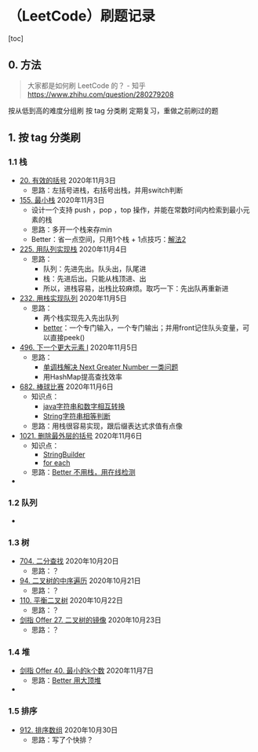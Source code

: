 # （LeetCode）刷题记录

[toc]

## 0. 方法

> 大家都是如何刷 LeetCode 的？ - 知乎 https://www.zhihu.com/question/280279208

按从低到高的难度分组刷
按 tag 分类刷
定期复习，重做之前刷过的题



## 1. 按 tag 分类刷

### 1.1 栈

* [20. 有效的括号](https://leetcode-cn.com/problems/valid-parentheses/)  2020年11月3日
  * 思路：左括号进栈，右括号出栈，并用switch判断
* [155. 最小栈]()  2020年11月3日
  * 设计一个支持 push ，pop ，top 操作，并能在常数时间内检索到最小元素的栈
  * 思路：多开一个栈来存min
  * Better：省一点空间，只用1个栈 + 1点技巧：[解法2](https://leetcode-cn.com/problems/min-stack/solution/xiang-xi-tong-su-de-si-lu-fen-xi-duo-jie-fa-by-38/)
* [225. 用队列实现栈](https://leetcode-cn.com/problems/implement-stack-using-queues/)  2020年11月4日
  * 思路：
    * 队列：先进先出。队头出，队尾进
    * 栈：先进后出。只能从栈顶进、出
    * 所以，进栈容易，出栈比较麻烦。取巧一下：先出队再重新进
* [232. 用栈实现队列](https://leetcode-cn.com/problems/implement-queue-using-stacks/)  2020年11月5日
  * 思路：
    * 两个栈实现先入先出队列
    * [better](https://leetcode-cn.com/problems/implement-queue-using-stacks/solution/shi-yong-liang-ge-zhan-yi-ge-zhuan-men-ru-dui-yi-g/)：一个专门输入，一个专门输出；并用front记住队头变量，可以直接peek()
* [496. 下一个更大元素 I](https://leetcode-cn.com/problems/next-greater-element-i/)  2020年11月5日
  * 思路：
    * [单调栈解决 Next Greater Number 一类问题](https://leetcode-cn.com/problems/next-greater-element-i/solution/dan-diao-zhan-jie-jue-next-greater-number-yi-lei-w/)
    * 用HashMap提高查找效率
* [682. 棒球比赛](https://leetcode-cn.com/problems/baseball-game/)    2020年11月6日
  * 知识点：
    * [java字符串和数字相互转换](https://blog.csdn.net/nuoyuezuo/article/details/85095869?utm_medium=distribute.pc_relevant_t0.none-task-blog-BlogCommendFromMachineLearnPai2-1.add_param_isCf&depth_1-utm_source=distribute.pc_relevant_t0.none-task-blog-BlogCommendFromMachineLearnPai2-1.add_param_isCf)
    * [String字符串相等判断](https://blog.csdn.net/java_collect/article/details/102744656?utm_medium=distribute.pc_relevant.none-task-blog-BlogCommendFromMachineLearnPai2-3.add_param_isCf&depth_1-utm_source=distribute.pc_relevant.none-task-blog-BlogCommendFromMachineLearnPai2-3.add_param_isCf)
  * 思路：用栈很容易实现，跟后缀表达式求值有点像
* [1021. 删除最外层的括号](https://leetcode-cn.com/problems/remove-outermost-parentheses/)  2020年11月6日
  * 知识点：
    * [StringBuilder](https://www.runoob.com/java/java-stringbuffer.html)
    * [for each](https://www.runoob.com/java/method-for.html)
  * 思路：[Better 不用栈，用在线检测](https://leetcode-cn.com/problems/remove-outermost-parentheses/solution/jian-ji-de-java-shi-xian-by-huaouo/)
* 



### 1.2 队列

* 



### 1.3 树

* [704. 二分查找](https://leetcode-cn.com/problems/binary-search/)  2020年10月20日
  * 思路：？
* [94. 二叉树的中序遍历](https://leetcode-cn.com/problems/binary-tree-inorder-traversal/)  2020年10月21日
  * 思路：？
* [110. 平衡二叉树](https://leetcode-cn.com/problems/balanced-binary-tree/)  2020年10月22日
  * 思路：？
* [剑指 Offer 27. 二叉树的镜像](https://leetcode-cn.com/problems/er-cha-shu-de-jing-xiang-lcof/)  2020年10月23日
  * 思路：？



### 1.4 堆

* [剑指 Offer 40. 最小的k个数](https://leetcode-cn.com/problems/zui-xiao-de-kge-shu-lcof/)  2020年11月7日
  * 思路：[Better 用大顶堆](https://leetcode-cn.com/problems/zui-xiao-de-kge-shu-lcof/solution/3chong-jie-fa-miao-sha-topkkuai-pai-dui-er-cha-sou/)
* 

 

### 1.5 排序

* [912. 排序数组](https://leetcode-cn.com/problems/sort-an-array/)  2020年10月30日
  * 思路：写了个快排？